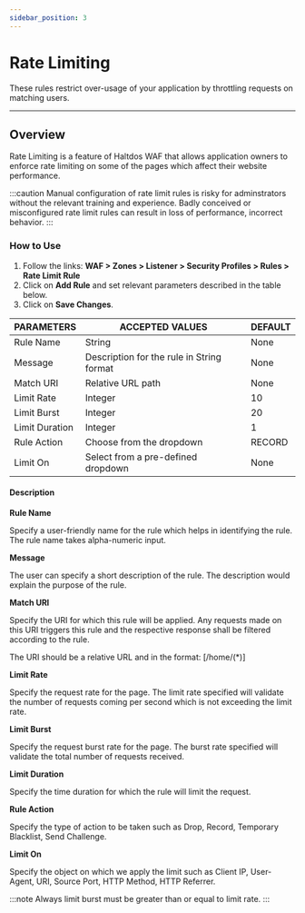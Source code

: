 ```yaml
---
sidebar_position: 3
---
```


# Rate Limiting

These rules restrict over-usage of your application by throttling requests on matching users.

---

## Overview

Rate Limiting is a feature of Haltdos WAF that allows application owners to enforce rate limiting on some of the pages which affect their website performance.

:::caution
Manual configuration of rate limit rules is risky for adminstrators without the relevant training and experience. Badly conceived or misconfigured rate limit rules can result in loss of performance, incorrect behavior.
:::

### How to Use

1. Follow the links: **WAF > Zones > Listener > Security Profiles > Rules > Rate Limit Rule**
2. Click on **Add Rule** and set relevant parameters described in the table below.
3. Click on **Save Changes**.

| PARAMETERS     | ACCEPTED VALUES                           | DEFAULT |
|----------------|-------------------------------------------|---------|
| Rule Name      | String                                    | None    |
| Message        | Description for the rule in String format | None    |
| Match URI      | Relative URL path                         | None    |
| Limit Rate     | Integer                                   | 10      |
| Limit Burst    | Integer                                   | 20      |
| Limit Duration | Integer                                   | 1       |
| Rule Action    | Choose from the dropdown                  | RECORD  |
| Limit On       | Select from a pre-defined dropdown        | None    |

#### Description

**Rule Name**

Specify a user-friendly name for the rule which helps in identifying the rule. The rule name takes alpha-numeric input.

**Message**

The user can specify a short description of the rule. The description would explain the purpose of the rule.

**Match URI**

Specify the URI for which this rule will be applied. Any requests made on this URI triggers this rule and the respective response shall be filtered according to the rule.

The URI should be a relative URL and in the format: [/home/(*)]

**Limit Rate**

Specify the request rate for the page. The limit rate specified will validate the number of requests coming per second which is not exceeding the limit rate.

**Limit Burst**

Specify the request burst rate for the page. The burst rate specified will validate the total number of requests received. 

**Limit Duration**

Specify the time duration for which the rule will limit the request.

**Rule Action**

Specify the type of action to be taken such as Drop, Record, Temporary Blacklist, Send Challenge.

**Limit On**

Specify the object on which we apply the limit such as Client IP, User-Agent, URI, Source Port, HTTP Method, HTTP Referrer.

:::note
Always limit burst must be greater than or equal to limit rate.
:::
